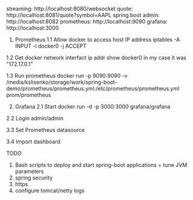 streaming: http://localhost:8080/websocket
quote: http://localhost:8081/quote?symbol=AAPL
spring boot admin: http://localhost:8082
prometheus: http://localhost:9090
grafana: http://localhost:3000

1. Prometheus
1.1 Allow docker to access host IP address
iptables -A INPUT -i docker0 -j ACCEPT

1.2 Get docker network interfact
ip addr show docker0
in my case it was "172.17.0.1"

1.3 Run prometheus
docker run -p 9090:9090 -v /media/kslisenko/storage/work/spring-boot-demo/prometheus/prometheus.yml:/etc/prometheus/prometheus.yml prom/prometheus

2. Grafana
2.1 Start
docker run -d -p 3000:3000 grafana/grafana

2.2 Login
admin/admin

3.3 Set Prometheus datasource

3.4 Import dashboard

TODO
1. Bash scripts to deploy and start spring-boot applications + tune JVM parameters
2. spring security
3. https
4. configure tomcat/netty logs